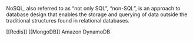 
NoSQL, also referred to as “not only SQL”, “non-SQL”, is an approach to database design that enables the storage and querying of data outside the traditional structures found in relational databases.

[[Redis]]
[[MongoDB]]
Amazon DynamoDB